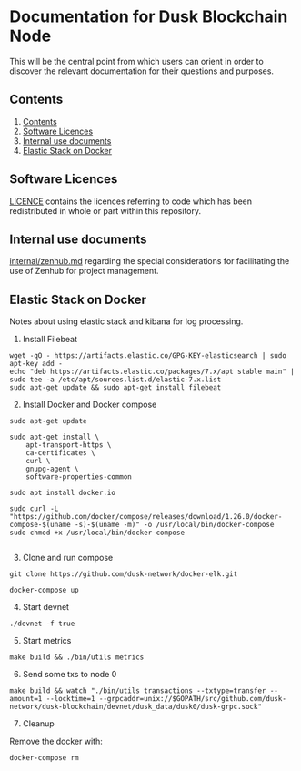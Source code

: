 # Documentation for Dusk Blockchain Node

This will be the central point from which users can orient in order to
discover the relevant documentation for their questions and purposes.

<!-- ToC start -->

## Contents

1. [Contents](#contents)
2. [Software Licences](#software-licences)
3. [Internal use documents ](#internal-use-documents-)
4. [Elastic Stack on Docker](#elastic-stack-on-docker)

<!-- ToC end -->

## Software Licences

[LICENCE](./LICENCE) contains the licences referring to code which has been
redistributed in whole or part within this repository.

## Internal use documents

[internal/zenhub.md](./internal/zenhub.md) regarding the special
considerations for facilitating the use of Zenhub for project management.

## Elastic Stack on Docker

Notes about using elastic stack and kibana for log processing.

1. Install Filebeat

```
wget -qO - https://artifacts.elastic.co/GPG-KEY-elasticsearch | sudo apt-key add -
echo "deb https://artifacts.elastic.co/packages/7.x/apt stable main" | sudo tee -a /etc/apt/sources.list.d/elastic-7.x.list
sudo apt-get update && sudo apt-get install filebeat
```

2. Install Docker and Docker compose

```
sudo apt-get update

sudo apt-get install \
    apt-transport-https \
    ca-certificates \
    curl \
    gnupg-agent \
    software-properties-common

sudo apt install docker.io

sudo curl -L "https://github.com/docker/compose/releases/download/1.26.0/docker-compose-$(uname -s)-$(uname -m)" -o /usr/local/bin/docker-compose
sudo chmod +x /usr/local/bin/docker-compose


```

3. Clone and run compose

```
git clone https://github.com/dusk-network/docker-elk.git

docker-compose up
```

4. Start devnet

```
./devnet -f true
```

5. Start metrics

```
make build && ./bin/utils metrics
```

6. Send some txs to node 0

```
make build && watch "./bin/utils transactions --txtype=transfer --amount=1 --locktime=1 --grpcaddr=unix://$GOPATH/src/github.com/dusk-network/dusk-blockchain/devnet/dusk_data/dusk0/dusk-grpc.sock"
```

7. Cleanup

Remove the docker with:

```
docker-compose rm
```

<!-- 
# to regenerate this file's table of contents:
markdown-toc README.md --replace --skip-headers 2 --inline --header "##  Contents"
-->
